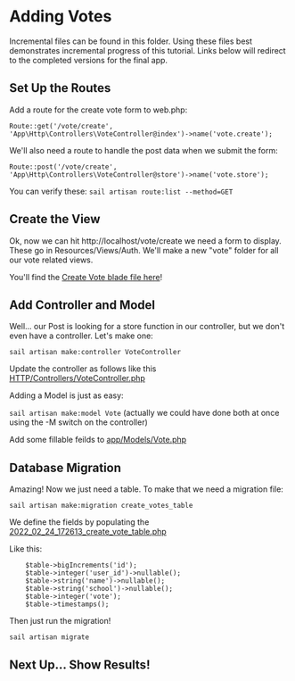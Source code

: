 # Adding Votes

Incremental files can be found in this folder. Using these files best demonstrates incremental progress of this tutorial. Links below will redirect to the completed versions for the final app.

## Set Up the Routes
Add a route for the create vote form to web.php:

`Route::get('/vote/create', 'App\Http\Controllers\VoteController@index')->name('vote.create');`

We'll also need a route to handle the post data when we submit the form:

`Route::post('/vote/create', 'App\Http\Controllers\VoteController@store')->name('vote.store');`

You can verify these:
`sail artisan route:list --method=GET`

## Create the View

Ok, now we can hit http://localhost/vote/create we need a form to display. These go in Resources/Views/Auth. We'll make a new "vote" folder for all our vote related views. 

You'll find the [Create Vote blade file here](https://github.com/redmondmj/LaravelSnowDay2022/blob/main/resources/views/auth/vote/create.blade.php)!

## Add Controller and Model
Well... our Post is looking for a store function in our controller, but we don't even have a controller. Let's make one:

`sail artisan make:controller VoteController`

Update the controller as follows like this [HTTP/Controllers/VoteController.php](https://github.com/redmondmj/LaravelSnowDay2022/blob/main/app/Http/Controllers/VoteController.php) 

Adding a Model is just as easy:

`sail artisan make:model Vote` (actually we could have done both at once using the -M switch on the controller)

Add some fillable feilds to [app/Models/Vote.php](https://github.com/redmondmj/LaravelSnowDay2022/blob/main/app/Models/Vote.php)


## Database Migration

Amazing! Now we just need a table. To make that we need a migration file:

`sail artisan make:migration create_votes_table`

We define the fields by populating the [2022_02_24_172613_create_vote_table.php](https://github.com/redmondmj/LaravelSnowDay2022/blob/main/database/migrations/2022_02_24_172613_create_vote_table.php)

Like this:

``` 
    $table->bigIncrements('id');
    $table->integer('user_id')->nullable();
    $table->string('name')->nullable();
    $table->string('school')->nullable();
    $table->integer('vote');
    $table->timestamps();
```
Then just run the migration!

`sail artisan migrate`

## Next Up... Show Results!
